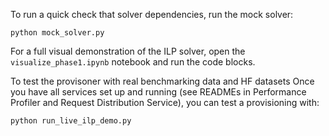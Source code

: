 To run a quick check that solver dependencies, run the mock solver:

```shell
python mock_solver.py
```

For a full visual demonstration of the ILP solver, open the `visualize_phase1.ipynb` notebook and run the code blocks.

To test the provisoner with real benchmarking data and HF datasets Once you have all services set up and running (see READMEs in Performance Profiler and Request Distribution Service), you can test a provisioning with:

```shell
python run_live_ilp_demo.py
```